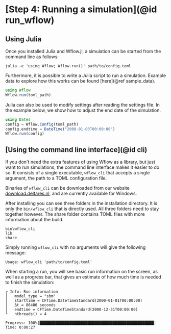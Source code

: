 # [Step 4: Running a simulation](@id run_wflow)

## Using Julia

Once you installed Julia and Wflow.jl, a simulation can be started from the command line
as follows:

```
julia -e 'using Wflow; Wflow.run()' path/to/config.toml
```

Furthermore, it is possible to write a Julia script to run a simulation. Example data to
explore how this works can be found [here](@ref sample_data).

```julia
using Wflow
Wflow.run(toml_path)
```

Julia can also be used to modify settings after reading the settings file. In the example
below, we show how to adjust the end date of the simulation.

```julia
using Dates
config = Wflow.Config(toml_path)
config.endtime = DateTime("2000-01-03T00:00:00")
Wflow.run(config)
```

## [Using the command line interface](@id cli)

If you don't need the extra features of using Wflow as a library, but just want to run
simulations, the command line interface makes it easier to do so. It consists of a single
executable, `wflow_cli` that accepts a single argument, the path to a TOML configuration
file.

Binaries of `wflow_cli` can be downloaded from our website
[download.deltares.nl](https://download.deltares.nl/en/download/wflow/), and are currently
available for Windows.

After installing you can see three folders in the installation directory. It is only the
`bin/wflow_cli` that is directly used. All three folders need to stay together however.
The share folder contains TOML files with more information about the build.

```
bin\wflow_cli
lib
share
```

Simply running `wflow_cli` with no arguments will give the following message:

```
Usage: wflow_cli 'path/to/config.toml'
```

When starting a run, you will see basic run information on the screen, as well as a progress
bar, that gives an estimate of how much time is needed to finish the simulation:

```
┌ Info: Run information
│   model_type = "sbm"
│   starttime = CFTime.DateTimeStandard(2000-01-01T00:00:00)
│   Δt = 86400 seconds
│   endtime = CFTime.DateTimeStandard(2000-12-31T00:00:00)
└   nthreads() = 4

Progress: 100%|██████████████████████████████████████████████████| Time: 0:00:27
```
